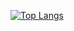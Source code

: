 [![Top Langs](https://github-readme-stats.vercel.app/api/top-langs/?username=J0el-FeR&layout=donut)](https://github.com/J0el-FeR/github-readme-stats)
